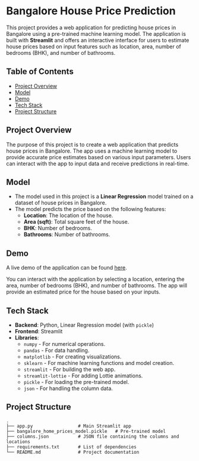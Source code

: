 # Bangalore House Price Prediction

This project provides a web application for predicting house prices in Bangalore using a pre-trained machine learning model. The application is built with **Streamlit** and offers an interactive interface for users to estimate house prices based on input features such as location, area, number of bedrooms (BHK), and number of bathrooms.

## Table of Contents
- [Project Overview](#project-overview)
- [Model](#model)
- [Demo](#demo)
- [Tech Stack](#tech-stack)
- [Project Structure](#project-structure)

## Project Overview
The purpose of this project is to create a web application that predicts house prices in Bangalore. The app uses a machine learning model to provide accurate price estimates based on various input parameters. Users can interact with the app to input data and receive predictions in real-time.

## Model
- The model used in this project is a **Linear Regression** model trained on a dataset of house prices in Bangalore.
- The model predicts the price based on the following features:
  - **Location**: The location of the house.
  - **Area (sqft)**: Total square feet of the house.
  - **BHK**: Number of bedrooms.
  - **Bathrooms**: Number of bathrooms.

## Demo
A live demo of the application can be found [here](https://housepricebangalore.streamlit.app/). 

You can interact with the application by selecting a location, entering the area, number of bedrooms (BHK), and number of bathrooms. The app will provide an estimated price for the house based on your inputs.

## Tech Stack
- **Backend**: Python, Linear Regression model (with `pickle`)
- **Frontend**: Streamlit
- **Libraries**:
  - `numpy` - For numerical operations.
  - `pandas` - For data handling.
  - `matplotlib` - For creating visualizations.
  - `sklearn` - For machine learning functions and model creation.
  - `streamlit` - For building the web app.
  - `streamlit-lottie` - For adding Lottie animations.
  - `pickle` - For loading the pre-trained model.
  - `json` - For handling the column data.

## Project Structure
```plaintext
.
├── app.py                 # Main Streamlit app
├── bangalore_home_prices_model.pickle   # Pre-trained model
├── columns.json           # JSON file containing the columns and locations
├── requirements.txt       # List of dependencies
└── README.md              # Project documentation
